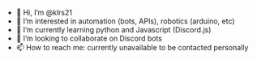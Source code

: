 - 👋 Hi, I’m @klrs21
- 👀 I’m interested in automation (bots, APIs), robotics (arduino, etc)
- 🌱 I’m currently learning python and Javascript (Discord.js)
- 💞️ I’m looking to collaborate on Discord bots
- 📫 How to reach me: currently unavailable to be contacted personally

<!---
klrs21/klrs21 is a ✨ special ✨ repository because its `README.md` (this file) appears on your GitHub profile.
You can click the Preview link to take a look at your changes.
--->

